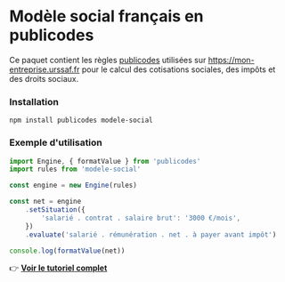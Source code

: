 # Modèle social français en publicodes

Ce paquet contient les règles [publicodes](https://publi.codes) utilisées sur https://mon-entreprise.urssaf.fr
pour le calcul des cotisations sociales, des impôts et des droits sociaux.

### Installation

```
npm install publicodes modele-social
```

### Exemple d'utilisation

```js
import Engine, { formatValue } from 'publicodes'
import rules from 'modele-social'

const engine = new Engine(rules)

const net = engine
    .setSituation({
        'salarié . contrat . salaire brut': '3000 €/mois',
    })
    .evaluate('salarié . rémunération . net . à payer avant impôt')

console.log(formatValue(net))
```

👉 **[Voir le tutoriel complet](https://mon-entreprise.urssaf.fr/int%C3%A9gration/biblioth%C3%A8que-de-calcul)**
